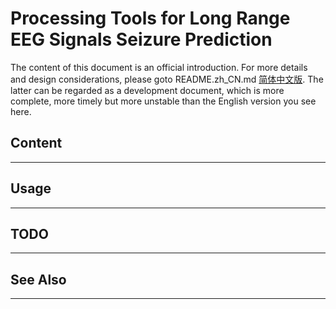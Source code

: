 # Processing Tools for Long Range EEG Signals Seizure Prediction

The content of this document is an official introduction. For more details and design considerations, please goto README.zh_CN.md [简体中文版](https://file+.vscode-resource.vscode-cdn.net/c%3A/Users/catkin/Documents/GitHub/chbmit-seizure-prediction/README.zh_CN.md). The latter can be regarded as a development document, which is more complete, more timely but more unstable than the English version you see here.

## Content

<hr>

## Usage

<hr>

## TODO

<hr>

## See Also

<hr>
